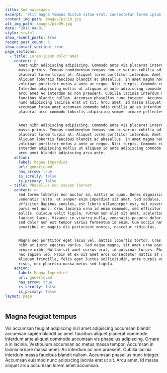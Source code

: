 ```yaml
---
title: Sed malesuada
excerpt: 'elit magna tempus dictum vitae erat, consectetur lorem ipsum nulla consequat.'
content_img_path: images/pic10.jpg
alt_img_path: images/pic09.jpg
date: '2017-04-01'
style: style1
show_recent_posts: true
recent_post_count: 6
show_contact_section: true
page_sections:
  - title: Lorem ipsum dolor amet
    content: >-
      Amet nibh adipiscing adipiscing. Commodo ante vis placerat interdum massa
      massa primis. Tempus condimentum tempus non ac varius cubilia adipiscing
      placerat lorem turpis at. Aliquet lorem porttitor interdum. Amet lacus.
      Aliquam lobortis faucibus blandit ac phasellus. In amet magna non interdum
      volutpat porttitor metus a ante ac neque. Nisi turpis. Commodo col.
      Interdum adipiscing mollis ut aliquam id ante adipiscing commodo integer
      arcu amet Ac interdum ac non praesent. Cubilia lacinia interdum massa
      faucibus blandit nullam. Accumsan phasellus nunc integer. Accumsan euismod
      nunc adipiscing lacinia erat ut sit. Arcu amet. Id massa aliquet arcu
      accumsan lorem amet accumsan commodo odio cubilia ac eu interdum placerat
      placerat arcu commodo lobortis adipiscing semper ornare pellentesque.


      Amet nibh adipiscing adipiscing. Commodo ante vis placerat interdum massa
      massa primis. Tempus condimentum tempus non ac varius cubilia adipiscing
      placerat lorem turpis at. Aliquet lorem porttitor interdum. Amet lacus.
      Aliquam lobortis faucibus blandit ac phasellus. In amet magna non interdum
      volutpat porttitor metus a ante ac neque. Nisi turpis. Commodo col.
      Interdum adipiscing mollis ut aliquam id ante adipiscing commodo integer
      arcu amet blandit adipiscing arcu ante.
    action:
      label: Magna Imperdiet
      url: generic.md
      has_arrow: true
      is_scrolly: false
      is_primary: false
  - title: Phasellus nec sapien laoreet
    content: >-
      Sed lorem lobortis non auctor id, mattis ac quam. Donec dignissim
      venenatis justo, et semper enim imperdiet sit amet. Sed sodales, libero
      efficitur dapibus sodales, est libero ullamcorper est, vel viverra elit
      purus vel nunc. Cras lacinia urna id enim commodo, sed efficitur magna
      mollis. Quisque velit ligula, rutrum non elit sit amet, scelerisque
      laoreet lacus. Vivamus in viverra nulla, venenatis posuere dolor. Donec
      sed dolor non est tempor varius fermentum id enim. Cum sociis natoque
      penatibus et magnis dis parturient montes, nascetur ridiculus.


      Magna sed porttitor eget lacus vel, mattis lobortis tortor. Cras sit amet
      nibh at justo egestas varius. Sed neque magna, sit amet urna eget, maximus
      ornare nibh. Nullam sit amet cursus erat, id pulvinar turpis. Phasellus
      nec sapien leo. Proin et ex sit amet eros consectetur mattis at sed magna.
      Aliquam fringilla, felis eget luctus sollicitudin, ante turpis vulputate
      risus, nec pharetra massa metus sed ligula.
    action:
      label: Magna Imperdiet
      url: generic.md
      has_arrow: true
      is_scrolly: false
      is_primary: false
layout: page
---
```


## Magna feugiat tempus

Vis accumsan feugiat adipiscing nisl amet adipiscing accumsan blandit accumsan sapien blandit ac amet faucibus aliquet placerat commodo. Interdum ante aliquet commodo accumsan vis phasellus adipiscing. Ornare a in lacinia. Vestibulum accumsan ac metus massa tempor. Accumsan in lacinia ornare massa amet. Ac interdum ac non praesent. Cubilia lacinia interdum massa faucibus blandit nullam. Accumsan phasellus nunc integer. Accumsan euismod nunc adipiscing lacinia erat ut sit. Arcu amet. Id massa aliquet arcu accumsan lorem amet accumsan.